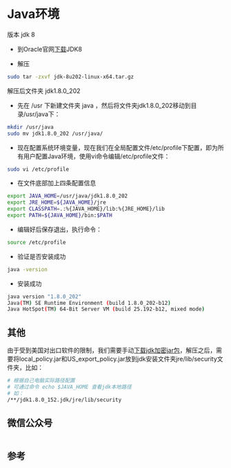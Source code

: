 
# Java环境

版本 jdk 8

* 到Oracle官网[下载](https://www.oracle.com/technetwork/java/javase/downloads/jdk8-downloads-2133151.html)JDK8

* 解压

``` bash
sudo tar -zxvf jdk-8u202-linux-x64.tar.gz
```

解压后文件夹 jdk1.8.0_202

* 先在 /usr 下新建文件夹 java ，然后将文件夹jdk1.8.0_202移动到目录/usr/java下：

``` bash
mkdir /usr/java
sudo mv jdk1.8.0_202 /usr/java/
```

* 现在配置系统环境变量，现在我们在全局配置文件/etc/profile下配置，即为所有用户配置Java环境，使用vi命令编辑/etc/profile文件：

``` bash
sudo vi /etc/profile
```

* 在文件底部加上四条配置信息

``` bash
export JAVA_HOME=/usr/java/jdk1.8.0_202
export JRE_HOME=${JAVA_HOME}/jre
export CLASSPATH=.:%{JAVA_HOME}/lib:%{JRE_HOME}/lib
export PATH=${JAVA_HOME}/bin:$PATH
```

* 编辑好后保存退出，执行命令：

``` bash
source /etc/profile
```

* 验证是否安装成功

``` bash
java -version
```

* 安装成功

``` bash
java version "1.8.0_202"
Java(TM) SE Runtime Environment (build 1.8.0_202-b12)
Java HotSpot(TM) 64-Bit Server VM (build 25.192-b12, mixed mode)
```

## 其他

由于受到美国对出口软件的限制，我们需要手动[下载jdk加密jar包](http://www.oracle.com/technetwork/java/javase/downloads/jce8-download-2133166.html)，解压之后，需要将local_policy.jar和US_export_policy.jar放到jdk安装文件夹jre/lib/security文件夹，比如：

```bash
# 根据自己电脑实际路径配置
# 可通过命令 echo $JAVA_HOME 查看jdk本地路径
# 如：
/**/jdk1.8.0_152.jdk/jre/lib/security
```

## 微信公众号

<img :src="$withBase('/image/qrcode_xiaperio_430.jpg')" style="width:250px;"/>

## 参考
